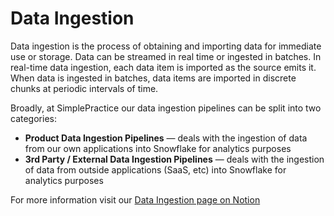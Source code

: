 # Data Ingestion
Data ingestion is the process of obtaining and importing data for immediate use or storage. Data can be streamed in real time or ingested in batches. In real-time data ingestion, each data item is imported as the source emits it. When data is ingested in batches, data items are imported in discrete chunks at periodic intervals of time.

Broadly, at SimplePractice our data ingestion pipelines can be split into two categories: 

- **Product Data Ingestion Pipelines** — deals with the ingestion of data from our own applications into Snowflake for analytics purposes
- **3rd Party / External Data Ingestion Pipelines** — deals with the ingestion of data from outside applications (SaaS, etc) into Snowflake for analytics purposes

For more information visit our [Data Ingestion page on Notion](https://www.notion.so/simplepractice/Data-Ingestion-95287e80d53540eda1f1f9d9431a2819)